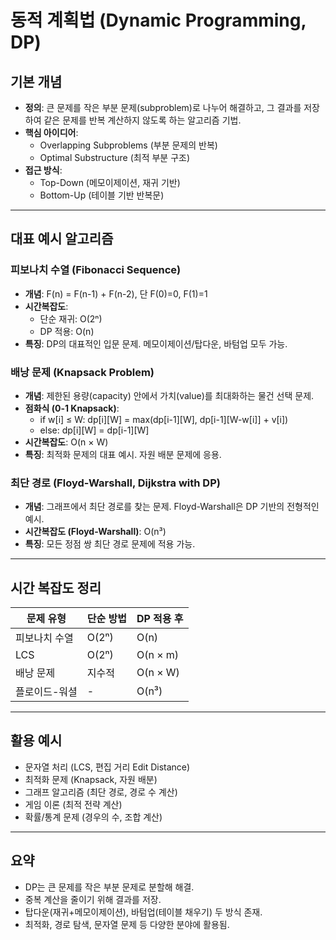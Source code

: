 # 동적 계획법 (Dynamic Programming, DP)

## 기본 개념
- **정의**: 큰 문제를 작은 부분 문제(subproblem)로 나누어 해결하고, 그 결과를 저장하여 같은 문제를 반복 계산하지 않도록 하는 알고리즘 기법.
- **핵심 아이디어**:  
  - Overlapping Subproblems (부분 문제의 반복)  
  - Optimal Substructure (최적 부분 구조)  
- **접근 방식**:  
  - Top-Down (메모이제이션, 재귀 기반)  
  - Bottom-Up (테이블 기반 반복문)

---

## 대표 예시 알고리즘

### 피보나치 수열 (Fibonacci Sequence)
- **개념**: F(n) = F(n-1) + F(n-2), 단 F(0)=0, F(1)=1
- **시간복잡도**:  
  - 단순 재귀: O(2ⁿ)  
  - DP 적용: O(n)  
- **특징**: DP의 대표적인 입문 문제. 메모이제이션/탑다운, 바텀업 모두 가능.

### 배낭 문제 (Knapsack Problem)
- **개념**: 제한된 용량(capacity) 안에서 가치(value)를 최대화하는 물건 선택 문제.
- **점화식 (0-1 Knapsack)**:  
  - if w[i] ≤ W: dp[i][W] = max(dp[i-1][W], dp[i-1][W-w[i]] + v[i])  
  - else: dp[i][W] = dp[i-1][W]  
- **시간복잡도**: O(n × W)  
- **특징**: 최적화 문제의 대표 예시. 자원 배분 문제에 응용.

### 최단 경로 (Floyd-Warshall, Dijkstra with DP)
- **개념**: 그래프에서 최단 경로를 찾는 문제. Floyd-Warshall은 DP 기반의 전형적인 예시.
- **시간복잡도 (Floyd-Warshall)**: O(n³)  
- **특징**: 모든 정점 쌍 최단 경로 문제에 적용 가능.

---

## 시간 복잡도 정리
| 문제 유형         | 단순 방법 | DP 적용 후 |
|------------------|-----------|------------|
| 피보나치 수열    | O(2ⁿ)     | O(n)       |
| LCS              | O(2ⁿ)     | O(n × m)   |
| 배낭 문제        | 지수적    | O(n × W)   |
| 플로이드-워셜    | -         | O(n³)      |

---

## 활용 예시
- 문자열 처리 (LCS, 편집 거리 Edit Distance)
- 최적화 문제 (Knapsack, 자원 배분)
- 그래프 알고리즘 (최단 경로, 경로 수 계산)
- 게임 이론 (최적 전략 계산)
- 확률/통계 문제 (경우의 수, 조합 계산)

---

## 요약
- DP는 큰 문제를 작은 부분 문제로 분할해 해결.  
- 중복 계산을 줄이기 위해 결과를 저장.  
- 탑다운(재귀+메모이제이션), 바텀업(테이블 채우기) 두 방식 존재.  
- 최적화, 경로 탐색, 문자열 문제 등 다양한 분야에 활용됨.
